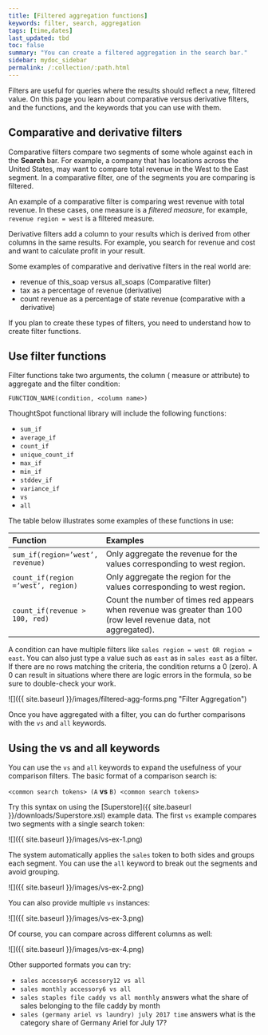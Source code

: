 ```yaml
---
title: [Filtered aggregation functions]
keywords: filter, search, aggregation
tags: [time,dates]
last_updated: tbd
toc: false
summary: "You can create a filtered aggregation in the search bar."
sidebar: mydoc_sidebar
permalink: /:collection/:path.html
---
```


Filters are useful for queries where the results should reflect a new, filtered
value. On this page you learn about comparative versus derivative filters, and
the functions, and the keywords that you can use with them.

## Comparative and derivative filters

Comparative filters compare two segments of some whole against each in the
**Search** bar. For example, a company that has locations across the United
States, may want to compare total revenue in the West to the East segment. In a
comparative filter, one of the segments you are comparing is filtered.

An example of a comparative filter is comparing west revenue with total revenue.
In these cases, one measure is a _filtered measure_, for example, `revenue
region = west` is a filtered measure.

Derivative filters add a column to your results which is derived from other
columns in the same results. For example, you search for revenue and cost and
want to calculate profit in your result.

Some examples of comparative and derivative filters in the real world are:

* revenue of this_soap versus all_soaps (Comparative filter)
* tax as a percentage of revenue (derivative)
* count revenue as a percentage of state revenue (comparative with a derivative)

If you plan to create these types of filters, you need to understand how to
create filter functions.

## Use filter functions

Filter functions take two arguments, the column ( measure or attribute) to
aggregate and the filter condition:

```
FUNCTION_NAME(condition, <column name>)
```

ThoughtSpot functional library will include the following functions:

* `sum_if`
* `average_if`
* `count_if`
* `unique_count_if`
* `max_if`
* `min_if`
* `stddev_if`
* `variance_if`
* `vs`
* `all`

The table below illustrates some examples of these functions in use:

<table>
   <colgroup>
      <col style="width:30%" />
      <col style="width:70%" />
   </colgroup>
   <thead class="thead" style="text-align:left;">
      <tr>
         <th>Function</th>
         <th>Examples</th>
      </tr>
   </thead>
  <tr>
    <td><code>sum_if(region=’west’, revenue)</code></td>
    <td>Only aggregate the revenue for the values corresponding to west region.</td>
  </tr>
  <tr>
    <td><code>count_if(region =’west’, region)</code></td>
    <td>Only aggregate the region for the values corresponding to west region.</td>
  </tr>
  <tr>
    <td><code>count_if(revenue > 100, red)</code></td>
    <td>Count the number of times red appears when revenue was greater than 100 (row level revenue data, not aggregated).</td>
  </tr>
</table>

A condition can have multiple filters like `sales region = west OR region = east`. You
can also just type a value such as `east` as in `sales east` as a filter. If
there are no rows matching the criteria, the condition returns a 0 (zero). A 0
can result in situations where there are logic errors in the formula, so be sure
to double-check your work.

![]({{ site.baseurl }}/images/filtered-agg-forms.png "Filter Aggregation")

Once you have aggregated with a filter, you can do further comparisons with the `vs` and `all` keywords.

## Using the vs and all keywords

You can use the `vs` and `all` keywords to expand the usefulness of your
comparison filters. The basic format of a comparison search is:

`<common search tokens> (A` **vs** `B) <common search tokens>`

Try this syntax on using the [Superstore]({{ site.baseurl
}}/downloads/Superstore.xsl) example data. The first `vs` example compares two
segments with a single search token:

![]({{ site.baseurl }}/images/vs-ex-1.png)

The system automatically applies the `sales` token to both sides and groups each
segment. You can use the `all` keyword to break out the segments and avoid
grouping.

![]({{ site.baseurl }}/images/vs-ex-2.png)

You can also provide multiple `vs` instances:

![]({{ site.baseurl }}/images/vs-ex-3.png)

Of course, you can compare across different columns as well:

![]({{ site.baseurl }}/images/vs-ex-4.png)

Other supported formats you can try:

* `sales accessory6 accessory12 vs all`
* `sales monthly accessory6 vs all`
* `sales staples file caddy vs all monthly` answers what the share of sales belonging to the file caddy by month
* `sales (germany ariel vs laundry) july 2017 time` answers what is the category share of Germany Ariel for July 17?
